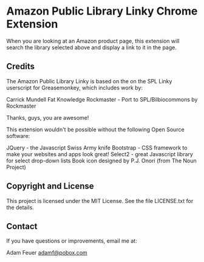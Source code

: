 Amazon Public Library Linky Chrome Extension
=================

When you are looking at an Amazon product page, this extension will search the library selected above and display a link to it in the page.

Credits
-------

The Amazon Public Library Linky is based on the on the SPL Linky userscript for Greasemonkey, which includes work by:

Carrick Mundell
Fat Knowledge
Rockmaster - Port to SPL/Bilbiocommons by Rockmaster

Thanks, guys, you are awesome!

This extension wouldn't be possible without the following Open Source software:

JQuery - the Javascript Swiss Army knife
Bootstrap - CSS framework to make your websites and apps look great!
Select2 - great Javascript library for select drop-down lists
Book icon designed by P.J. Onori (from The Noun Project)


Copyright and License
---------------------

This project is licensed under the MIT License. See the file LICENSE.txt for the details.


Contact
-------

If you have questions or improvements, email me at:

Adam Feuer <adamf@pobox.com>



